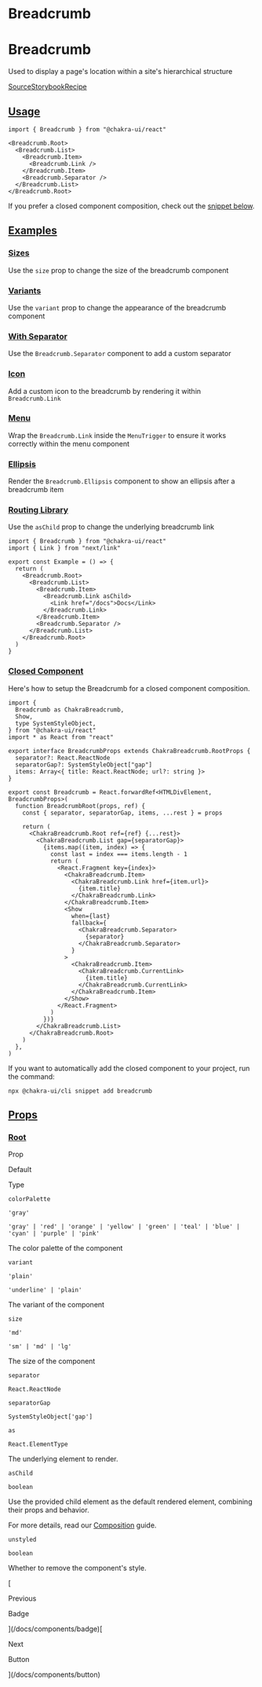 # Breadcrumb

Breadcrumb
==========

Used to display a page's location within a site's hierarchical structure

[Source](https://github.com/chakra-ui/chakra-ui/tree/main/packages/react/src/components/breadcrumb)[Storybook](https://storybook.chakra-ui.com/?path=/story/components-breadcrumb--basic)[Recipe](https://github.com/chakra-ui/chakra-ui/tree/main/packages/react/src/theme/recipes/breadcrumb.ts)

[Usage](#usage)
---------------

```
import { Breadcrumb } from "@chakra-ui/react"
```

```
<Breadcrumb.Root>
  <Breadcrumb.List>
    <Breadcrumb.Item>
      <Breadcrumb.Link />
    </Breadcrumb.Item>
    <Breadcrumb.Separator />
  </Breadcrumb.List>
</Breadcrumb.Root>
```

If you prefer a closed component composition, check out the [snippet below](#closed-component).

[Examples](#examples)
---------------------

### [Sizes](#sizes)

Use the `size` prop to change the size of the breadcrumb component

### [Variants](#variants)

Use the `variant` prop to change the appearance of the breadcrumb component

### [With Separator](#with-separator)

Use the `Breadcrumb.Separator` component to add a custom separator

### [Icon](#icon)

Add a custom icon to the breadcrumb by rendering it within `Breadcrumb.Link`

### [Menu](#menu)

Wrap the `Breadcrumb.Link` inside the `MenuTrigger` to ensure it works correctly within the menu component

### [Ellipsis](#ellipsis)

Render the `Breadcrumb.Ellipsis` component to show an ellipsis after a breadcrumb item

### [Routing Library](#routing-library)

Use the `asChild` prop to change the underlying breadcrumb link

```
import { Breadcrumb } from "@chakra-ui/react"
import { Link } from "next/link"

export const Example = () => {
  return (
    <Breadcrumb.Root>
      <Breadcrumb.List>
        <Breadcrumb.Item>
          <Breadcrumb.Link asChild>
            <Link href="/docs">Docs</Link>
          </Breadcrumb.Link>
        </Breadcrumb.Item>
        <Breadcrumb.Separator />
      </Breadcrumb.List>
    </Breadcrumb.Root>
  )
}
```

### [Closed Component](#closed-component)

Here's how to setup the Breadcrumb for a closed component composition.

```
import {
  Breadcrumb as ChakraBreadcrumb,
  Show,
  type SystemStyleObject,
} from "@chakra-ui/react"
import * as React from "react"

export interface BreadcrumbProps extends ChakraBreadcrumb.RootProps {
  separator?: React.ReactNode
  separatorGap?: SystemStyleObject["gap"]
  items: Array<{ title: React.ReactNode; url?: string }>
}

export const Breadcrumb = React.forwardRef<HTMLDivElement, BreadcrumbProps>(
  function BreadcrumbRoot(props, ref) {
    const { separator, separatorGap, items, ...rest } = props

    return (
      <ChakraBreadcrumb.Root ref={ref} {...rest}>
        <ChakraBreadcrumb.List gap={separatorGap}>
          {items.map((item, index) => {
            const last = index === items.length - 1
            return (
              <React.Fragment key={index}>
                <ChakraBreadcrumb.Item>
                  <ChakraBreadcrumb.Link href={item.url}>
                    {item.title}
                  </ChakraBreadcrumb.Link>
                </ChakraBreadcrumb.Item>
                <Show
                  when={last}
                  fallback={
                    <ChakraBreadcrumb.Separator>
                      {separator}
                    </ChakraBreadcrumb.Separator>
                  }
                >
                  <ChakraBreadcrumb.Item>
                    <ChakraBreadcrumb.CurrentLink>
                      {item.title}
                    </ChakraBreadcrumb.CurrentLink>
                  </ChakraBreadcrumb.Item>
                </Show>
              </React.Fragment>
            )
          })}
        </ChakraBreadcrumb.List>
      </ChakraBreadcrumb.Root>
    )
  },
)
```

If you want to automatically add the closed component to your project, run the command:

```
npx @chakra-ui/cli snippet add breadcrumb
```

[Props](#props)
---------------

### [Root](#root)

Prop

Default

Type

`colorPalette`

`'gray'`

`'gray' | 'red' | 'orange' | 'yellow' | 'green' | 'teal' | 'blue' | 'cyan' | 'purple' | 'pink'`

The color palette of the component

`variant`

`'plain'`

`'underline' | 'plain'`

The variant of the component

`size`

`'md'`

`'sm' | 'md' | 'lg'`

The size of the component

`separator`

`React.ReactNode`

`separatorGap`

`SystemStyleObject['gap']`

`as`

`React.ElementType`

The underlying element to render.

`asChild`

`boolean`

Use the provided child element as the default rendered element, combining their props and behavior.

For more details, read our [Composition](/docs/components/concepts/composition) guide.

`unstyled`

`boolean`

Whether to remove the component's style.

[

Previous

Badge



](/docs/components/badge)[

Next

Button



](/docs/components/button)